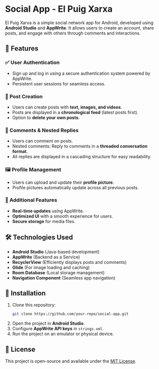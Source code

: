 # Social App - El Puig Xarxa

El Puig Xarxa is a simple social network app for Android, developed using **Android Studio** and **AppWrite**. It allows users to create an account, share posts, and engage with others through comments and interactions.

## 📌 Features

### ✅ User Authentication
- Sign up and log in using a secure authentication system powered by AppWrite.
- Persistent user sessions for seamless access.

### 📸 Post Creation
- Users can create posts with **text, images, and videos**.
- Posts are displayed in a **chronological feed** (latest posts first).
- Option to **delete your own posts**.

### 💬 Comments & Nested Replies
- Users can comment on posts.
- Nested comments: Reply to comments in a **threaded conversation format**.
- All replies are displayed in a cascading structure for easy readability.

### 🖼️ Profile Management
- Users can upload and update their **profile picture**.
- Profile pictures automatically update across all previous posts.

### 📄 Additional Features
- **Real-time updates** using AppWrite.
- **Optimized UI** with a smooth experience for users.
- **Secure storage** for media files.

## 🛠️ Technologies Used
- **Android Studio** (Java-based development)
- **AppWrite** (Backend as a Service)
- **RecyclerView** (Efficiently displays posts and comments)
- **Glide** (For image loading and caching)
- **Room Database** (Local storage management)
- **Navigation Component** (Seamless app navigation)

## 🚀 Installation
1. Clone this repository:
   ```sh
   git clone https://github.com/your-repo/social-app.git
   ```
2. Open the project in **Android Studio**.
3. Configure **AppWrite API keys** in `strings.xml`.
4. Run the project on an emulator or physical device.

## 📄 License
This project is open-source and available under the [MIT License](LICENSE).

